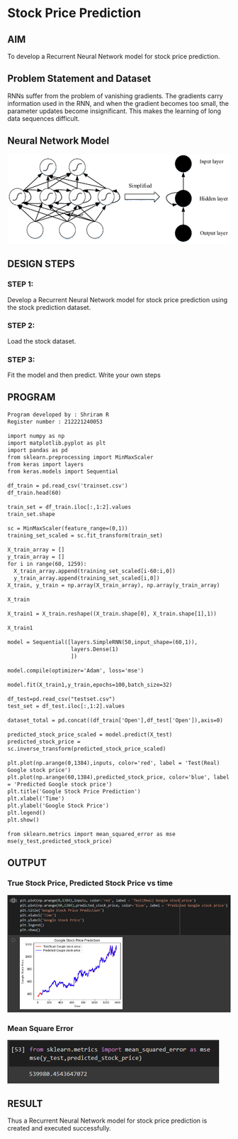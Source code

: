 # Stock Price Prediction

## AIM

To develop a Recurrent Neural Network model for stock price prediction.

## Problem Statement and Dataset
RNNs suffer from the problem of vanishing gradients. The gradients carry information used in the RNN, and when the gradient becomes too small, the parameter updates become insignificant. This makes the learning of long data sequences difficult.
## Neural Network Model

![](model.png)

## DESIGN STEPS

### STEP 1:
Develop a Recurrent Neural Network model for stock price prediction using the stock prediction dataset.

### STEP 2:
Load the stock dataset.

### STEP 3:
Fit the model and then predict.
Write your own steps

## PROGRAM
~~~
Program developed by : Shriram R
Register number : 212221240053

import numpy as np
import matplotlib.pyplot as plt
import pandas as pd
from sklearn.preprocessing import MinMaxScaler
from keras import layers
from keras.models import Sequential

df_train = pd.read_csv('trainset.csv')
df_train.head(60)

train_set = df_train.iloc[:,1:2].values
train_set.shape

sc = MinMaxScaler(feature_range=(0,1))
training_set_scaled = sc.fit_transform(train_set)

X_train_array = []
y_train_array = []
for i in range(60, 1259):
  X_train_array.append(training_set_scaled[i-60:i,0])
  y_train_array.append(training_set_scaled[i,0])
X_train, y_train = np.array(X_train_array), np.array(y_train_array)

X_train

X_train1 = X_train.reshape((X_train.shape[0], X_train.shape[1],1))

X_train1

model = Sequential([layers.SimpleRNN(50,input_shape=(60,1)),
                    layers.Dense(1)
                    ])

model.compile(optimizer='Adam', loss='mse')

model.fit(X_train1,y_train,epochs=100,batch_size=32)  

df_test=pd.read_csv("testset.csv")
test_set = df_test.iloc[:,1:2].values

dataset_total = pd.concat((df_train['Open'],df_test['Open']),axis=0)

predicted_stock_price_scaled = model.predict(X_test)
predicted_stock_price = sc.inverse_transform(predicted_stock_price_scaled)

plt.plot(np.arange(0,1384),inputs, color='red', label = 'Test(Real) Google stock price')
plt.plot(np.arange(60,1384),predicted_stock_price, color='blue', label = 'Predicted Google stock price')
plt.title('Google Stock Price Prediction')
plt.xlabel('Time')
plt.ylabel('Google Stock Price')
plt.legend()
plt.show()

from sklearn.metrics import mean_squared_error as mse
mse(y_test,predicted_stock_price)
~~~

## OUTPUT

### True Stock Price, Predicted Stock Price vs time

![](plot.png)

### Mean Square Error

![](mse.png)

## RESULT

Thus a Recurrent Neural Network model for stock price prediction is created and executed successfully.